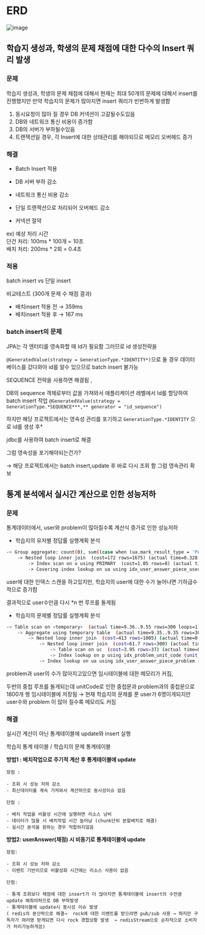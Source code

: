 # ERD
![image](https://github.com/user-attachments/assets/e2b7f86e-d2dc-45ea-a63f-09bd1dad7d0e)


## 학습지 생성과, 학생의 문제 채점에 대한 다수의 Insert 쿼리 발생

### 문제

학습지 생성과, 학생의 문제 채점에 대해서 현재는 최대 50개의 문제에 대해서 insert를 진행했지만 
만약 학습지의 문제가 많아지면 insert 쿼리가 빈번하게 발생함

1. 동시요청이 많아 질 경우 DB 커넥션이 고갈될수도있음
2. DB와 네트워크 통신 비용이 증가함
3. DB의 서버가 부하될수있음 
4. 트랜잭션일 경우, 각 Insert에 대한 상태관리를 해야되므로 메모리 오버헤드 증가


### 해결

 - Batch Insert 적용

- DB 서버 부하 감소
- 네트워크 통신 비용 감소
- 단일 트랜잭션으로 처리되어 오버헤드 감소
- 커넥션 절약

ex) 예상 처리 시간     
단건 처리: 100ms * 100개 = 10초    
배치 처리: 200ms * 2회 = 0.4초


### 적용

batch insert vs 단일 insert 

비교테스트 (300개 문제 수 채점 결과) 

- 배치insert 적용 전 → 359ms
- 배치insert 적용 후 → 167 ms

### batch insert의 문제

JPA는 각 엔터티를 영속화할 때 Id가 필요함 그러므로 id 생성전략을 

`@GeneratedValue(strategy = GenerationType.*IDENTITY*)`으로 둘 경우 
데이터베이스를 갔다와야 id를 알수 있으므로 batch insert 불가능 

 SEQUENCE 전략을 사용하면 해결됨 ,

 DB의 sequence 객체로부터 값을 가져와서 애플리케이션 레벨에서 Id를 할당하여 batch insert 작업
`@GeneratedValue(strategy = GenerationType.*SEQUENCE***,** generator = "id_sequence")`

하지만 해당 프로젝트에서는 영속성 관리를 포기하고 `GenerationType.*IDENTITY` 으로 id를 생성 후*  

jdbc를 사용하여 batch insert로 해결

그럼 영속성을 포기해야되는건가?

→ 해당 프로젝트에서는 batch insert,update 후 바로 다시 조회 함 그럼 영속관리 확보







## 통계 분석에서 실시간 계산으로 인한 성능저하

### 문제

통계데이터에서, user와 problem이 많아질수록 계산식 증가로 인한 성능저하
- 학습지의 유저별 정답률 실행계획 분석

```bash
-> Group aggregate: count(0), sum((case when (ua.mark_result_type = 'PASS') then 1 else 0 end))  (cost=339 rows=8) (actual time=0.6..1.83 rows=6 loops=1)
    -> Nested loop inner join  (cost=172 rows=1675) (actual time=0.328..1.36 rows=1800 loops=1)
        -> Index scan on u using PRIMARY  (cost=1.05 rows=8) (actual time=0.229..0.233 rows=8 loops=1)
        -> Covering index lookup on ua using idx_user_answer_piece_user_mark (piece_id=5, user_id=u.id)  (cost=3.04 rows=209) (actual time=0.0374..0.122 rows=225 loops=8)

```

user에 대한 인덱스 스캔을 하고있지만, 학습지의 user에 대한 수가 늘어나면 기하급수적으로 증가함

결과적으로 user수만큼 다시 *n 번 루프를 돌게됨

- 학습지의 문제별 정답률 실행계획 분석

```bash
-> Table scan on <temporary>  (actual time=9.36..9.55 rows=300 loops=1)
    -> Aggregate using temporary table  (actual time=9.35..9.35 rows=300 loops=1)
        -> Nested loop inner join  (cost=413 rows=1005) (actual time=0.795..5.64 rows=1800 loops=1)
            -> Nested loop inner join  (cost=61.7 rows=300) (actual time=0.641..1.51 rows=300 loops=1)
                -> Table scan on uc  (cost=3.95 rows=37) (actual time=0.378..0.405 rows=37 loops=1)
                -> Index lookup on p using idx_problem_unit_code (unit_code=uc.unit_code)  (cost=0.772 rows=8.11) (actual time=0.0213..0.029 rows=8.11 loops=37)
            -> Index lookup on ua using idx_user_answer_piece_problem (piece_id=5, problem_id=p.id)  (cost=0.839 rows=3.35) (actual time=0.00932..0.0132 rows=6 loops=300)

```

problem과 user의 수가 많아지고있으면 임시테이블에 대한 메모리가 커짐,

두번의 중첩 루프를 돌게되는데 unitCode로 인한 중첩문과  problem과의 중첩문으로 1800개 행 임시테이블에 저장됨  → 현재 학습지의 문제를 푼 user가 6명이게되지만 user수와 problem 이 많아 질수록 메모리도 커짐

### 해결

실시간 계산이 아닌 통계테이블에 update와 insert 실행 

학습지 통계 테이블 /  학습지의 문제 통계테이블

**방법1 : 배치작업으로 주기적 계산 후 통계테이블에 update**
  
    장점 : 
    
    - 조회 시 성능 저하 감소
    - 최신데이터를 계속 가져와서 계산하므로 동시성이슈 없음
    
    단점 : 
    
    - 배치 작업을 비활성 시간에 실행하면 리소스 낭비
    - 데이터가 많을 시 배치작업 시간 늘어남 (chunk단위 분할배치로 해결)
    - 실시간 분석을 원하는 경우 적합하지않음

**방법2: userAnswer(채점) 시 비동기로 통계테이블에 update**
  
    장점: 
    
    - 조회 시 성능 저하 감소
    - 이벤트 기반이므로 비활성화 시간에는 리소스 사용이 없음
    
    단점:
    
    - 통계 조회보다 채점에 대한 insert가 더 많아지면 통계테이블에 insert의 수만큼 update 해줘야하므로 DB 부하발생
    - 통계테이블에 update시 동시성 이슈 발생 
    ( redis의 분산락으로 해결→  rock에 대한 이벤트를 받으려면 pub/sub 사용 → 하지만 구독자가 여러명 받게되면 다시 rock 경합상황 발생  → redisStream으로 순차적으로 소비자가 처리가능하게끔)



